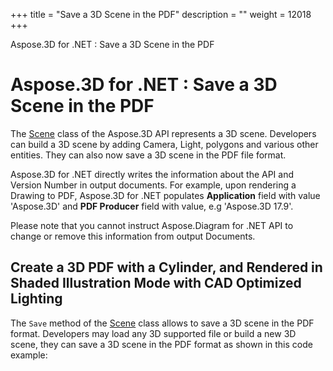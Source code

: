 +++
title = "Save a 3D Scene in the PDF" 
description = "" 
weight = 12018 
+++

Aspose.3D for .NET : Save a 3D Scene in the PDF  

# Aspose.3D for .NET : Save a 3D Scene in the PDF


The [Scene](http://www.aspose.com/api/net/3d/T_Aspose_ThreeD_Scene) class of the Aspose.3D API represents a 3D scene. Developers can build a 3D scene by adding Camera, Light, polygons and various other entities. They can also now save a 3D scene in the PDF file format.

Aspose.3D for .NET directly writes the information about the API and Version Number in output documents. For example, upon rendering a Drawing to PDF, Aspose.3D for .NET populates **Application** field with value 'Aspose.3D' and **PDF Producer** field with value, e.g 'Aspose.3D 17.9'.

Please note that you cannot instruct Aspose.Diagram for .NET API to change or remove this information from output Documents.

## Create a 3D PDF with a Cylinder, and Rendered in Shaded Illustration Mode with CAD Optimized Lighting

The `Save` method of the [Scene](http://www.aspose.com/api/net/3d/T_Aspose_ThreeD_Scene) class allows to save a 3D scene in the PDF format. Developers may load any 3D supported file or build a new 3D scene, they can save a 3D scene in the PDF format as shown in this code example:


